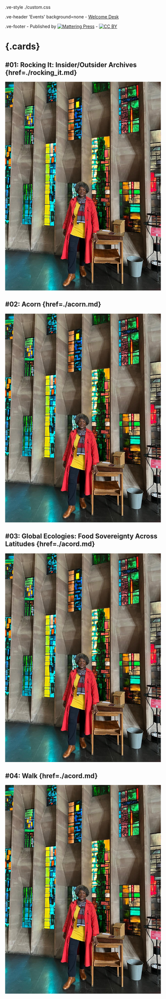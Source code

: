 .ve-style ./custom.css

.ve-header 'Events' background=none
    - [Welcome Desk](/)

.ve-footer
    - Published by [![Mattering Press](https://www.matteringpress.org/wp-content/themes/matteringpress/img/mattering-press.png)](https://www.matteringpress.org/)
    - [![CC BY](https://licensebuttons.net/l/by/4.0/88x31.png)](https://creativecommons.org/licenses/by/4.0/)

# {.cards}

## #01: Rocking It: Insider/Outsider Archives {href=./rocking_it.md}

![](/media/podcasts/monica_brown_12.jpg)

## #02: Acorn {href=./acorn.md}

![](/media/podcasts/monica_brown_12.jpg)

## #03: Global Ecologies: Food Sovereignty Across Latitudes {href=./acord.md}

![](/media/podcasts/monica_brown_12.jpg)

## #04: Walk {href=./acord.md}

![](/media/podcasts/monica_brown_12.jpg)